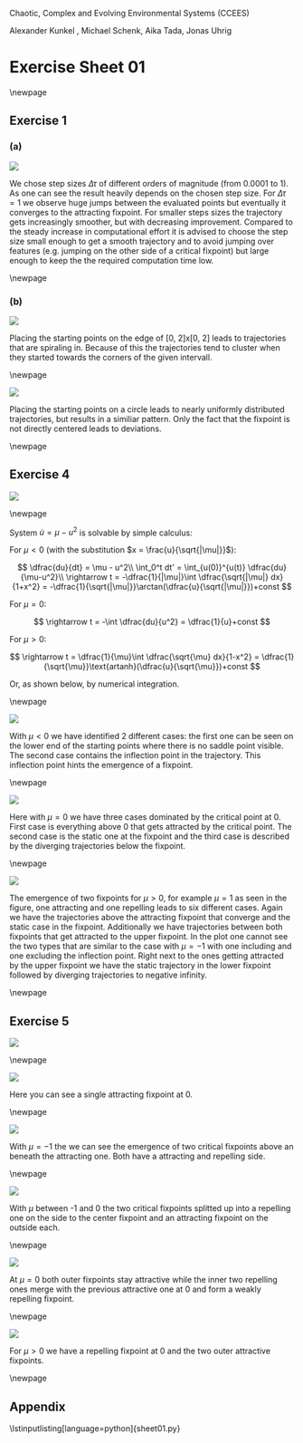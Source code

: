 Chaotic, Complex and Evolving Environmental Systems (CCEES)

Alexander Kunkel , Michael Schenk, Aika Tada, Jonas Uhrig 

# Exercise Sheet 01

\newpage

## Exercise 1

### (a)

![](sheet01_ex1a.png)

We chose step sizes $\Delta\tau$ of different orders of magnitude (from 0.0001 to 1). As one can see the result heavily depends on the chosen step size. For $\Delta\tau = 1$ we observe huge jumps between the evaluated points but eventually it converges to the attracting fixpoint. For smaller steps sizes the trajectory gets increasingly smoother, but with decreasing improvement. Compared to the steady increase in computational effort it is advised to choose the step size small enough to get a smooth trajectory and to avoid jumping over features (e.g. jumping on the other side of a critical fixpoint) but large enough to keep the the required computation time low.

\newpage

### (b)

![](sheet01_ex1bsquare.png)

Placing the starting points on the edge of [0, 2]x[0, 2] leads to trajectories that are spiraling in. Because of this the trajectories tend to cluster when they started towards the corners of the given intervall.

\newpage

![](sheet01_ex1bcircle.png)

Placing the starting points on a circle leads to nearly uniformly distributed trajectories, but results in a similiar pattern. Only the fact that the fixpoint is not directly centered leads to deviations.

\newpage

## Exercise 4

![](sheet01_4hand.png)

\newpage 

System $\dot{u} = \mu - u^2$ is solvable by simple calculus:

For $\mu < 0$ (with the substitution $x = \frac{u}{\sqrt{|\mu|}}$):

$$
    \dfrac{du}{dt} = \mu - u^2\\
    \int_0^t dt' = \int_{u(0)}^{u(t)} \dfrac{du}{\mu-u^2}\\
    \rightarrow t = -\dfrac{1}{|\mu|}\int \dfrac{\sqrt{|\mu|} dx}{1+x^2} = -\dfrac{1}{\sqrt{|\mu|}}\arctan(\dfrac{u}{\sqrt{|\mu|}})+const
$$

For $\mu = 0$:

$$
    \rightarrow t = -\int \dfrac{du}{u^2} = \dfrac{1}{u}+const
$$

For $\mu > 0$:

$$
    \rightarrow t = \dfrac{1}{\mu}\int \dfrac{\sqrt{\mu} dx}{1-x^2} = \dfrac{1}{\sqrt{\mu}}\text{artanh}(\dfrac{u}{\sqrt{\mu}})+const
$$

Or, as shown below, by numerical integration.

\newpage

![](sheet01_ex4_mu=-1.png)

With $\mu < 0$ we have identified 2 different cases: the first one can be seen on the lower end of the starting points where there is no saddle point visible. The second case contains the inflection point in the trajectory. This inflection point hints the emergence of a fixpoint.

\newpage

![](sheet01_ex4_mu=0.png)

Here with $\mu = 0$ we have three cases dominated by the critical point at 0. First case is everything above 0 that gets attracted by the critical point. The second case is the static one at the fixpoint and the third case is described by the diverging trajectories below the fixpoint.

\newpage

![](sheet01_ex4_mu=1.png)

The emergence of two fixpoints for $\mu > 0$, for example $\mu = 1$ as seen in the figure, one attracting and one repelling leads to six different cases. Again we have the trajectories above the attracting fixpoint that converge and the static case in the fixpoint. Additionally we have trajectories between both fixpoints that get attracted to the upper fixpoint. In the plot one cannot see the two types that are similar to the case with $\mu = -1$ with one including and one excluding the inflection point. Right next to the ones getting attracted by the upper fixpoint we have the static trajectory in the lower fixpoint followed by diverging trajectories to negative infinity.

\newpage

## Exercise 5

![](sheet01_5hand.png)

\newpage

![](sheet01_ex5_mu=-2.png)

Here you can see a single attracting fixpoint at 0.

\newpage

![](sheet01_ex5_mu=-1.png)

With $\mu = -1$ the we can see the emergence of two critical fixpoints above an beneath the attracting one. Both have a attracting and repelling side.

\newpage

![](sheet01_ex5_mu=-0.5.png)

With $\mu$ between -1 and 0 the two critical fixpoints splitted up into a repelling one on the side to the center fixpoint and an attracting fixpoint on the outside each.

\newpage

![](sheet01_ex5_mu=0.png)

At $\mu = 0$ both outer fixpoints stay attractive while the inner two repelling ones merge with the previous attractive one at 0 and form a weakly repelling fixpoint.

\newpage

![](sheet01_ex5_mu=1.png)

For $\mu > 0$ we have a repelling fixpoint at 0 and the two outer attractive fixpoints.

\newpage

## Appendix

\lstinputlisting[language=python]{sheet01.py}
